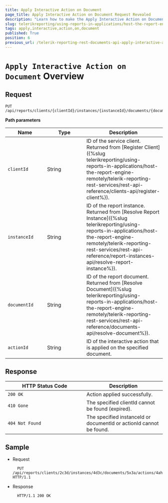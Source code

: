 ```yaml
---
title: Apply Interactive Action on Document
page_title: Apply Interactive Action on Document Request Revealed
description: "Learn how to make the Apply Interactive Action on Document request to the Telerik Reporting REST Service and what response to expect."
slug: telerikreporting/using-reports-in-applications/host-the-report-engine-remotely/telerik-reporting-rest-services/rest-api-reference/documents-api/apply-interactive-action-on-document
tags: apply,interactive,action,on,document
published: True
position: 6
previous_url: /telerik-reporting-rest-documents-api-apply-interactive-action,/embedding-reports/host-the-report-engine-remotely/telerik-reporting-rest-services/rest-api-reference/documents-api/apply-interactive-action-on-document
---
```


<style>
table th:first-of-type {
	width: 25%;
}
table th:nth-of-type(2) {
	width: 25%;
}
table th:nth-of-type(3) {
	width: 50%;
}
</style>

# `Apply Interactive Action on Document` Overview

## Request

	PUT /api/reports/clients/{clientId}/instances/{instanceId}/documents/{documentId}/actions/{actionId}

__Path parameters__

| Name | Type | Description |
| ------ | ------ | ------ |
|`clientId`|String|ID of the service client. Returned from [Register Client]({%slug telerikreporting/using-reports-in-applications/host-the-report-engine-remotely/telerik-reporting-rest-services/rest-api-reference/clients-api/register-client%}).|
|`instanceId`|String|ID of the report instance. Returned from [Resolve Report Instance]({%slug telerikreporting/using-reports-in-applications/host-the-report-engine-remotely/telerik-reporting-rest-services/rest-api-reference/report-instances-api/resolve-report-instance%}).|
|`documentId`|String|ID of the report document. Returned from [Resolve Document]({%slug telerikreporting/using-reports-in-applications/host-the-report-engine-remotely/telerik-reporting-rest-services/rest-api-reference/documents-api/resolve-document%}).|
|`actionId`|String|ID of the interactive action that is applied on the specified document.|

## Response

| HTTP Status Code | Description |
| ------ | ------ |
|`200 OK`|Action applied successfully.|
|`410 Gone`|The specified clientId cannot be found (expired).|
|`404 Not Found`|The specified instanceId or documentId or actionId cannot be found.|

## Sample

* Request

		PUT /api/reports/clients/2c3d/instances/4d3c/documents/5x3a/actions/4ah1 HTTP/1.1

* Response

		HTTP/1.1 200 OK
